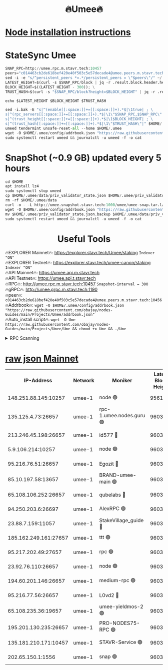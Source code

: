 <h1 align="center"> 🔥Umee🔥</h1>


[Node installation instructions](https://github.com/obajay/nodes-Guides/tree/main/Projects/Umee)
=
# StateSync Umee
```python
SNAP_RPC=http://umee.rpc.m.stavr.tech:10457
peers="c014463cb2de618bef420e40f503c5e57decade4@umee.peers.m.stavr.tech:10456"
sed -i -e "s/^persistent_peers *=.*/persistent_peers = \"$peers\"/" ~/.umee/config/config.toml
LATEST_HEIGHT=$(curl -s $SNAP_RPC/block | jq -r .result.block.header.height); \
BLOCK_HEIGHT=$((LATEST_HEIGHT - 300)); \
TRUST_HASH=$(curl -s "$SNAP_RPC/block?height=$BLOCK_HEIGHT" | jq -r .result.block_id.hash)

echo $LATEST_HEIGHT $BLOCK_HEIGHT $TRUST_HASH

sed -i.bak -E "s|^(enable[[:space:]]+=[[:space:]]+).*$|\1true| ; \
s|^(rpc_servers[[:space:]]+=[[:space:]]+).*$|\1\"$SNAP_RPC,$SNAP_RPC\"| ; \
s|^(trust_height[[:space:]]+=[[:space:]]+).*$|\1$BLOCK_HEIGHT| ; \
s|^(trust_hash[[:space:]]+=[[:space:]]+).*$|\1\"$TRUST_HASH\"|" $HOME/.umee/config/config.toml
umeed tendermint unsafe-reset-all --home $HOME/.umee
wget -O $HOME/.umee/config/addrbook.json "https://raw.githubusercontent.com/obajay/nodes-Guides/main/Projects/Umee/addrbook.json"
sudo systemctl restart umeed && journalctl -u umeed -f -o cat
```
# SnapShot (~0.9 GB) updated every 5 hours
```python
cd $HOME
apt install lz4
sudo systemctl stop umeed
cp $HOME/.umee/data/priv_validator_state.json $HOME/.umee/priv_validator_state.json.backup
rm -rf $HOME/.umee/data
curl -o - -L http://umee.snapshot.stavr.tech:1000/umee/umee-snap.tar.lz4 | lz4 -c -d - | tar -x -C $HOME/.umee --strip-components 2
wget -O $HOME/.umee/config/addrbook.json "https://raw.githubusercontent.com/obajay/nodes-Guides/main/Projects/Umee/addrbook.json"
mv $HOME/.umee/priv_validator_state.json.backup $HOME/.umee/data/priv_validator_state.json
sudo systemctl restart umeed && journalctl -u umeed -f -o cat
```
 <h1 align="center"> Useful Tools</h1>

🔥EXPLORER Mainnet🔥:      https://explorer.stavr.tech/Umee/staking             `Indexer "ON"` \
🔥EXPLORER Testnet🔥:        https://explorer.stavr.tech/umee-canon/staking      `Indexer "ON"` \
🔥API Mainnet🔥:                   https://umee.api.m.stavr.tech \
🔥API Testnet🔥:                     https://umee.api.t.stavr.tech \
🔥RPC🔥:                                   http://umee.rpc.m.stavr.tech:10457                     `Snapshot-interval = 300` \
🔥gRPC🔥:                              http://umee.grpc.m.stavr.tech:1190 \
🔥peer🔥:                     `c014463cb2de618bef420e40f503c5e57decade4@umee.peers.m.stavr.tech:10456` \
🔥Addrbook🔥:    ```wget -O $HOME/.umee/config/addrbook.json "https://raw.githubusercontent.com/obajay/nodes-Guides/main/Projects/Umee/addrbook.json"``` \
🔥Auto_install script🔥: ```wget -O Ume https://raw.githubusercontent.com/obajay/nodes-Guides/main/Projects/Umee/Ume && chmod +x Ume && ./Ume```

<details>
<summary>RPC Scanning</summary>

<h2 align="center"> We scan nodes in real time every 4 hours. And we provide the final result of RPC endpoints.
We cannot influence the operation of these nodes in any way. </h2>


```python
If Voting Power is higher than 0 --> then the Node is a validator of the network and may be subject to attack and be a potential threat to the chain.
```
```python
We marked such validators with a red symbol
```

</details>

[raw json Mainnet](https://rpc-check.umeem.stavr.tech/umeem/rpc-umeem-result.json)
=



<table><tr><th>IP-Address</th><th>Network</th><th>Moniker</th><th>Latest Block Height</th><th>Earliest Block Height</th><th>Catching Up</th><th>Tx Index</th><th>Voting Power</th><th>Scan Time</th></tr><tr><td>148.251.88.145:10257</td><td>umee-1</td><td>node 🟢</td><td>9561500</td><td>5050395</td><td>False</td><td>on</td><td>0</td><td>2023-12-09T14:00:27.155148525UTC</td></tr><tr><td>135.125.4.73:26657</td><td>umee-1</td><td>rpc-1.umee.nodes.guru 🟢</td><td>9603325</td><td>5167386</td><td>False</td><td>on</td><td>0</td><td>2023-12-09T14:02:04.477054436UTC</td></tr><tr><td>213.246.45.198:26657</td><td>umee-1</td><td>id577 🔴</td><td>9603309</td><td>7100001</td><td>False</td><td>on</td><td>35122783</td><td>2023-12-09T14:00:31.660835452UTC</td></tr><tr><td>5.9.106.214:10257</td><td>umee-1</td><td>node 🟢</td><td>9603321</td><td>7942001</td><td>False</td><td>on</td><td>0</td><td>2023-12-09T14:01:37.122566636UTC</td></tr><tr><td>95.216.76.51:26657</td><td>umee-1</td><td>Egozit 🔴</td><td>9603325</td><td>8262001</td><td>False</td><td>off</td><td>38075382</td><td>2023-12-09T14:02:04.128722938UTC</td></tr><tr><td>85.10.197.58:13657</td><td>umee-1</td><td>BRAND-umee-main 🟢</td><td>9603313</td><td>8427832</td><td>False</td><td>on</td><td>0</td><td>2023-12-09T14:00:53.109585353UTC</td></tr><tr><td>65.108.106.252:26657</td><td>umee-1</td><td>qubelabs 🔴</td><td>9603313</td><td>8825432</td><td>False</td><td>on</td><td>37181572</td><td>2023-12-09T14:00:53.456651044UTC</td></tr><tr><td>94.250.203.6:26697</td><td>umee-1</td><td>AlexRPC 🟢</td><td>9603312</td><td>8910001</td><td>False</td><td>on</td><td>0</td><td>2023-12-09T14:00:46.727484874UTC</td></tr><tr><td>23.88.7.159:11057</td><td>umee-1</td><td>StakeVillage_guide 🔴</td><td>9603320</td><td>9137726</td><td>False</td><td>on</td><td>1329979</td><td>2023-12-09T14:01:31.458854738UTC</td></tr><tr><td>185.162.249.161:27657</td><td>umee-1</td><td>ttt 🟢</td><td>9603319</td><td>9321953</td><td>False</td><td>on</td><td>0</td><td>2023-12-09T14:01:24.991733576UTC</td></tr><tr><td>95.217.202.49:27657</td><td>umee-1</td><td>rpc 🟢</td><td>9603318</td><td>9440090</td><td>False</td><td>on</td><td>0</td><td>2023-12-09T14:01:24.610312106UTC</td></tr><tr><td>23.92.76.110:26657</td><td>umee-1</td><td>node 🟢</td><td>9603333</td><td>9468001</td><td>False</td><td>on</td><td>0</td><td>2023-12-09T14:02:47.371562918UTC</td></tr><tr><td>194.60.201.146:26657</td><td>umee-1</td><td>medium-rpc 🟢</td><td>9603311</td><td>9484365</td><td>False</td><td>on</td><td>0</td><td>2023-12-09T14:00:40.256313203UTC</td></tr><tr><td>95.216.77.56:26657</td><td>umee-1</td><td>L0vd2 🔴</td><td>9603328</td><td>9503328</td><td>False</td><td>off</td><td>37857299</td><td>2023-12-09T14:02:21.837228326UTC</td></tr><tr><td>65.108.235.36:19657</td><td>umee-1</td><td>umee-yieldmos-2 🟢</td><td>9603302</td><td>9575548</td><td>False</td><td>on</td><td>0</td><td>2023-12-09T13:59:47.878067053UTC</td></tr><tr><td>195.201.130.235:26657</td><td>umee-1</td><td>PRO-NODES75-RPC 🟢</td><td>9603319</td><td>9586093</td><td>False</td><td>on</td><td>0</td><td>2023-12-09T14:01:33.768829956UTC</td></tr><tr><td>135.181.210.171:10457</td><td>umee-1</td><td>STAVR-Service 🟢</td><td>9603326</td><td>9601801</td><td>False</td><td>on</td><td>0</td><td>2023-12-09T14:02:11.082993420UTC</td></tr><tr><td>202.65.150.1:1556</td><td>umee-1</td><td>snap 🟢</td><td>9603320</td><td>9602066</td><td>False</td><td>off</td><td>0</td><td>2023-12-09T14:01:34.681405457UTC</td></tr></table>